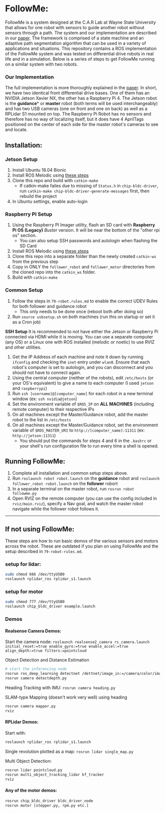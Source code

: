 # FollowMe:
FollowMe is a system designed at the C.A.R Lab at Wayne State University that allows for one robot with sensors to guide another robot without sensors through a path. The system and our implementation are described in our [paper](#). The framework is comprised of a state machine and an adaptive path segmentation algorithm that can be used in a variety of applications and situations. This repository contains a ROS implementation of the FollowMe system and was tested on differential drive robots in real life and in a simulation. Below is a series of steps to get FollowMe running on a similar system with two robots.

### Our Implementation
The full implementation is more thoroughly explained in the [paper](#). In short, we have two identical front differential drive bases. One of them has an NVIDIA Jetson Xavier NX, the other has a Raspberry Pi 4. The Jetson robot is the **guidance*** or **master** robot (both terms will be used interchangeably) and has two USB cameras (one on front and one on back) as well as a RPLidar S1 mounted on top. The Raspberry Pi Robot has no sensors and therefore has no way of localizing itself, but it does have 4 AprilTags positioned on the center of each side for the master robot's cameras to see and locate. 

## Installation:
### Jetson Setup
1) Install Ubuntu 18.04 Bionic
2) Install ROS Melodic using [these steps](https://wiki.ros.org/melodic/Installation)
3) Clone this repo and build with `catkin-make`
    - If catkin-make failes due to missing of `Status.h` in `chip-bldc-driver`, run `catkin-make chip-bldc-driver-generate-messages` first, then rebuild the project
4) In Ubuntu settings, enable auto-login

### Raspberry PI Setup
1) Using the Raspberry PI Imager utility, flash an SD card with **Raspberry Pi OS (Legacy)** *Buster* version. It will be near the bottom of the "other rpi os" section.
    - You can also setup SSH passwords and autologin when flashing the SD Card
2) Install ROS Melodic using [these steps](http://wiki.ros.org/ROSberryPi/Installing%20ROS%20Melodic%20on%20the%20Raspberry%20Pi)
3) Clone this repo into a separate folder than the newly created `catkin-ws` from the previous step
4) Copy in ONLY the `follower_robot` and `follower_motor` directories from the cloned repo into the `catkin_ws` folder.
5) Build with `catkin-make`

### Common Setup
1) Follow the steps in `79-robot.rules.md` to enable the correct UDEV Rules for both follower and guidance robot
    - This only needs to be done once (reboot both after doing so)
2) Run `source usbsetup.sh` on *both* machines (run this on startup or set it as a Cron job)

**SSH Setup**
It is recommended to not have either the Jetson or Raspberry Pi connected via HDMI while it is moving. You can use a separate computer (any OS) or a Linux one with ROS installed (melodic or noetic) to use RVIZ and other utilities. 

1) Get the IP Address of each machine and note it down by running `ifconfig` and checking the `inet` entry under `wlan0`. Ensure that each robot's computer is set to autologin, and you can disconnect and you should not have to connect again.
2) Using the central computer (neither of the robots), edit `/etc/hosts` (or your OS's equivalent) to give a name to each computer (I used `jetson` and `raspberrypi`)
3) Run `ssh [username]@[computer_name]` for each robot in a new terminal window (ex: `ssh nvidia@jetson`)
4) Set the environment variable of `$ROS_IP` on **ALL MACHINES** (including remote computer) to their respective IPs
5) On all machines except the Master/Guidance robot, add the master robot to the list in `/etc/hosts`
6) On all machines except the Master/Guidance robot, set the environment variable of `$ROS_MASTER_URI` to `http://[computer_name]:11311` (ex: `http://jetson:11311`)
    - You should put the commands for steps 4 and 6 in the `.bashrc` or your shell's run configuration file to run every time a shell is opened. 

## Running FollowMe:
1) Complete all installation and common setup steps above.
2) Run `roslaunch robot robot.launch` on the **guidance** robot and `roslaunch follower_robot robot.launch` on the **follower** robort
3) In a separate terminal on the master robot, run `rosrun robot followme.py`
4) Open RVIZ on the remote computer (you can use the config included in `rviz/main.rviz`), specify a Nav goal, and watch the master robot navigate while the follower robot follows it. 

<hr>

## If not using FollowMe:
These steps are how to run basic demos of the various sensors and motors across the robot. These are outdated if you plan on using FollowMe and the setup described in `79-robot-rules.md`.

### setup for lidar:
```sh
sudo chmod 666 /dev/ttyUSB0
roslaunch rplidar_ros rplidar_s1.launch
```

### setup for motor
```sh
sudo chmod 777 /dev/ttyUSB0
roslaunch chip_bldc_driver example.launch
```

### Demos

#### Realsense Camera Demos:
Start the camera node:
`roslaunch realsense2_camera rs_camera.launch initial_reset:=true enable_gyro:=true enable_accel:=true align_depth:=true filters:=pointcloud`

Object Detection and Distance Estimation
```sh
# start the inferencing node
rosrun ros_deep_learning detectnet /dettnet/image_in:=/camera/color/image_raw
rosrun camera detectdepth.py
```

Heading Tracking with IMU:
`rosrun camera heading.py`

SLAM-type Mapping (doesn't work very well) using heading
```sh
rosrun camera mapper.py
rviz
```

#### RPLidar Demos:
Start with:
```sh
roslaunch rplidar_ros rplidar_s1.launch
```

Single revolution plotted as a map:
`rosrun lidar single_map.py` 

Multi Object Detection:
```sh
rosrun lidar pointcloud.py
rosrun multi_object_tracking_lidar kf_tracker
rviz
```

#### Any of the motor demos:
```sh
rosrun chip_bldc_driver bldc_driver_node
rosrun motor [stepper.py, rpm.py etc.]
```



